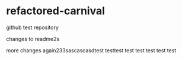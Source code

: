 # refactored-carnival
github test repository

changes to readme2s

more changes again233sascascasdtest
testtest
test
test
test
test
test
